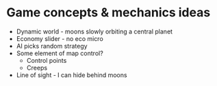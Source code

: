 # Game concepts & mechanics ideas

 - Dynamic world - moons slowly orbiting a central planet
 - Economy slider - no eco micro
 - AI picks random strategy
 - Some element of map control?
   - Control points
   - Creeps
 - Line of sight - I can hide behind moons
